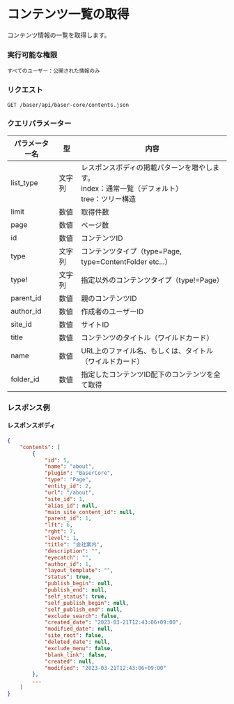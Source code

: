 # コンテンツ一覧の取得

コンテンツ情報の一覧を取得します。

### 実行可能な権限
```
すべてのユーザー：公開された情報のみ
```
 
### リクエスト
```
GET /baser/api/baser-core/contents.json
``` 

### クエリパラメーター

| パラメーター名   | 型   | 内容                                                        |
|-----------|-----|-----------------------------------------------------------|
| list_type | 文字列 | レスポンスボディの掲載パターンを増やします。<br>index：通常一覧（デフォルト）<br>tree：ツリー構造 |
| limit     | 数値  | 取得件数                                                      |
| page      | 数値  | ページ数                                                      |
| id        | 数値  | コンテンツID                                                   |
| type      | 文字列 | コンテンツタイプ（type=Page, type=ContentFolder etc...）            |
| type!     | 文字列 | 指定以外のコンテンツタイプ（type!=Page）                                           |
| parent_id | 数値  | 親のコンテンツID                                                 |
| author_id | 数値  | 作成者のユーザーID                                                |
| site_id   | 数値  | サイトID                                                     |
| title     | 数値  | コンテンツのタイトル（ワイルドカード）                                       |
| name      | 数値  | URL上のファイル名、もしくは、タイトル（ワイルドカード）                             |
| folder_id | 数値  | 指定したコンテンツID配下のコンテンツを全て取得                                  |

### レスポンス例
#### レスポンスボディ
```json
{
    "contents": [
        {
            "id": 5,
            "name": "about",
            "plugin": "BaserCore",
            "type": "Page",
            "entity_id": 2,
            "url": "/about",
            "site_id": 1,
            "alias_id": null,
            "main_site_content_id": null,
            "parent_id": 1,
            "lft": 6,
            "rght": 7,
            "level": 1,
            "title": "会社案内",
            "description": "",
            "eyecatch": "",
            "author_id": 1,
            "layout_template": "",
            "status": true,
            "publish_begin": null,
            "publish_end": null,
            "self_status": true,
            "self_publish_begin": null,
            "self_publish_end": null,
            "exclude_search": false,
            "created_date": "2023-03-21T12:43:06+09:00",
            "modified_date": null,
            "site_root": false,
            "deleted_date": null,
            "exclude_menu": false,
            "blank_link": false,
            "created": null,
            "modified": "2023-03-21T12:43:06+09:00"
        },
        ...
    ]
}

```
